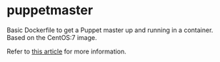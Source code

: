 # puppetmaster

Basic Dockerfile to get a Puppet master up and running in a container.<br/>
Based on the CentOS:7 image.

Refer to [this article](http://container-solutions.com/2015/06/puppet-in-docker/) for more information.
